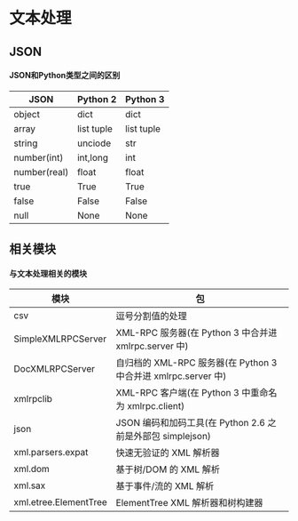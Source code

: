 # 文本处理

## JSON

#### JSON和Python类型之间的区别

JSON|Python 2|Python 3
----|--------|--------
object|dict|dict
array|list tuple|list tuple
string|unciode|str
number(int)|int,long|int
number(real)|float|float
true|True|True
false|False|False
null|None|None

## 相关模块

#### 与文本处理相关的模块

模块|包
----|---
csv|逗号分割值的处理
SimpleXMLRPCServer|XML-RPC 服务器(在 Python 3 中合并进 xmlrpc.server 中) 
DocXMLRPCServer|自归档的 XML-RPC 服务器(在 Python 3 中合并进 xmlrpc.server 中) 
xmlrpclib|XML-RPC 客户端(在 Python 3 中重命名为 xmlrpc.client)
json|JSON 编码和加码工具(在 Python 2.6 之前是外部包 simplejson) 
xml.parsers.expat|快速无验证的 XML 解析器
xml.dom|基于树/DOM 的 XML 解析
xml.sax|基于事件/流的 XML 解析
xml.etree.ElementTree|ElementTree XML 解析器和树构建器